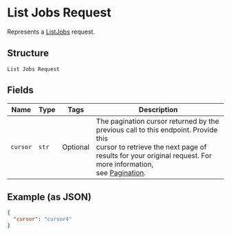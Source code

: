 
# List Jobs Request

Represents a [ListJobs](../../doc/api/team.md#list-jobs) request.

## Structure

`List Jobs Request`

## Fields

| Name | Type | Tags | Description |
|  --- | --- | --- | --- |
| `cursor` | `str` | Optional | The pagination cursor returned by the previous call to this endpoint. Provide this<br>cursor to retrieve the next page of results for your original request. For more information,<br>see [Pagination](https://developer.squareup.com/docs/build-basics/common-api-patterns/pagination). |

## Example (as JSON)

```json
{
  "cursor": "cursor4"
}
```

